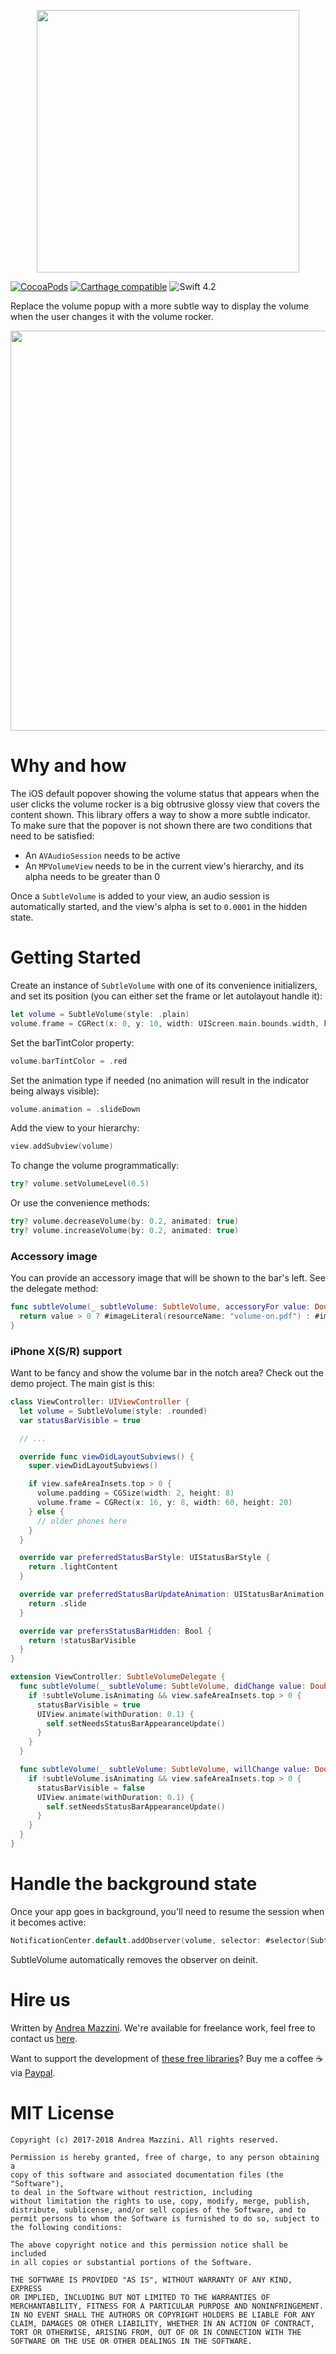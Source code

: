 <p align="center">
  <img width="420" src="assets/logo.png"/>
</p>

[![CocoaPods](https://cocoapod-badges.herokuapp.com/v/SubtleVolume/badge.svg)](http://cocoapods.org/?q=subtlevolume)
[![Carthage compatible](https://img.shields.io/badge/Carthage-compatible-4BC51D.svg?style=flat)](https://github.com/Carthage/Carthage)
![Swift 4.2](https://img.shields.io/badge/swift-4.2-orange.svg)

Replace the volume popup with a more subtle way to display the volume when the user changes it with the volume rocker.

<p align="center">
  <img width="640" src="assets/screenshot.png"/>
</p>

# Why and how
The iOS default popover showing the volume status that appears when the user clicks the volume rocker is a big obtrusive glossy view that covers the content shown. This library offers a way to show a more subtle indicator.  
To make sure that the popover is not shown there are two conditions that need to be satisfied:  
- An `AVAudioSession` needs to be active
- An `MPVolumeView` needs to be in the current view's hierarchy, and its alpha needs to be greater than 0

Once a `SubtleVolume` is added to your view, an audio session is automatically started, and the view's alpha is set to `0.0001` in the hidden state.

# Getting Started
Create an instance of `SubtleVolume` with one of its convenience initializers, and set its position (you can either set the frame or let autolayout handle it):
```swift
let volume = SubtleVolume(style: .plain)
volume.frame = CGRect(x: 0, y: 10, width: UIScreen.main.bounds.width, height: 4) // or wherever you like
```

Set the barTintColor property:
```swift
volume.barTintColor = .red
```

Set the animation type if needed (no animation will result in the indicator being always visible):
```swift
volume.animation = .slideDown
```

Add the view to your hierarchy:
```swift
view.addSubview(volume)
```

To change the volume programmatically:
```swift
try? volume.setVolumeLevel(0.5)
```

Or use the convenience methods:
```swift
try? volume.decreaseVolume(by: 0.2, animated: true)
try? volume.increaseVolume(by: 0.2, animated: true)
```

### Accessory image
You can provide an accessory image that will be shown to the bar's left. See the delegate method:
```swift
func subtleVolume(_ subtleVolume: SubtleVolume, accessoryFor value: Double) -> UIImage? {
  return value > 0 ? #imageLiteral(resourceName: "volume-on.pdf") : #imageLiteral(resourceName: "volume-off.pdf")
}
```

### iPhone X(S/R) support
Want to be fancy and show the volume bar in the notch area? Check out the demo project. The main gist is this:

```swift
class ViewController: UIViewController {
  let volume = SubtleVolume(style: .rounded)
  var statusBarVisible = true

  // ...

  override func viewDidLayoutSubviews() {
    super.viewDidLayoutSubviews()

    if view.safeAreaInsets.top > 0 {
      volume.padding = CGSize(width: 2, height: 8)
      volume.frame = CGRect(x: 16, y: 8, width: 60, height: 20)
    } else {
      // older phones here
    }
  }

  override var preferredStatusBarStyle: UIStatusBarStyle {
    return .lightContent
  }

  override var preferredStatusBarUpdateAnimation: UIStatusBarAnimation {
    return .slide
  }

  override var prefersStatusBarHidden: Bool {
    return !statusBarVisible
  }
}

extension ViewController: SubtleVolumeDelegate {
  func subtleVolume(_ subtleVolume: SubtleVolume, didChange value: Double) {
    if !subtleVolume.isAnimating && view.safeAreaInsets.top > 0 {
      statusBarVisible = true
      UIView.animate(withDuration: 0.1) {
        self.setNeedsStatusBarAppearanceUpdate()
      }
    }
  }

  func subtleVolume(_ subtleVolume: SubtleVolume, willChange value: Double) {
    if !subtleVolume.isAnimating && view.safeAreaInsets.top > 0 {
      statusBarVisible = false
      UIView.animate(withDuration: 0.1) {
        self.setNeedsStatusBarAppearanceUpdate()
      }
    }
  }
}
```


# Handle the background state

Once your app goes in background, you'll need to resume the session when it becomes active:

```swift
NotificationCenter.default.addObserver(volume, selector: #selector(SubtleVolume.resume), name: NSNotification.Name.UIApplicationDidBecomeActive, object: nil)
```

SubtleVolume automatically removes the observer on deinit.

# Hire us
Written by [Andrea Mazzini](https://twitter.com/theandreamazz). We're available for freelance work, feel free to contact us [here](https://www.fancypixel.it/contact/).

Want to support the development of [these free libraries](https://cocoapods.org/owners/734)? Buy me a coffee ☕️ via [Paypal](https://www.paypal.com/cgi-bin/webscr?cmd=_s-xclick&hosted_button_id=46FNZD4PDVNRU).  

# MIT License

	Copyright (c) 2017-2018 Andrea Mazzini. All rights reserved.

	Permission is hereby granted, free of charge, to any person obtaining a
	copy of this software and associated documentation files (the "Software"),
	to deal in the Software without restriction, including
	without limitation the rights to use, copy, modify, merge, publish,
	distribute, sublicense, and/or sell copies of the Software, and to
	permit persons to whom the Software is furnished to do so, subject to
	the following conditions:

	The above copyright notice and this permission notice shall be included
	in all copies or substantial portions of the Software.

	THE SOFTWARE IS PROVIDED "AS IS", WITHOUT WARRANTY OF ANY KIND, EXPRESS
	OR IMPLIED, INCLUDING BUT NOT LIMITED TO THE WARRANTIES OF
	MERCHANTABILITY, FITNESS FOR A PARTICULAR PURPOSE AND NONINFRINGEMENT.
	IN NO EVENT SHALL THE AUTHORS OR COPYRIGHT HOLDERS BE LIABLE FOR ANY
	CLAIM, DAMAGES OR OTHER LIABILITY, WHETHER IN AN ACTION OF CONTRACT,
	TORT OR OTHERWISE, ARISING FROM, OUT OF OR IN CONNECTION WITH THE
	SOFTWARE OR THE USE OR OTHER DEALINGS IN THE SOFTWARE.
